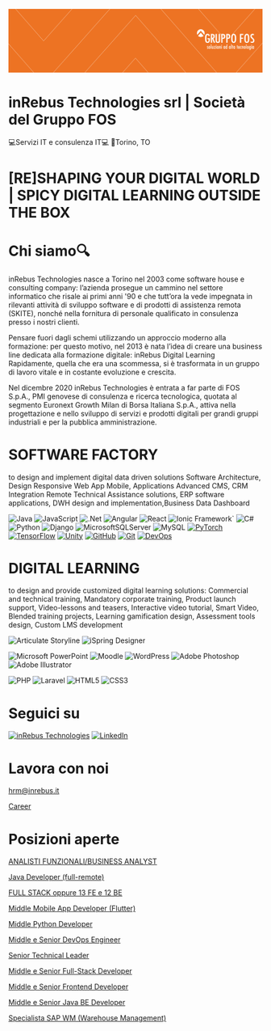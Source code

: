 ![InRebus Technologies](https://github.com/InRebusRecruiting2023/inRebusRecruiting2023/blob/5f1e831bb58dacf79f14cf18beb04d2bdfe0eae4/inRebus_copertina_linkedin%20(002).png) 

# inRebus Technologies srl | Società del Gruppo FOS 
💻Servizi IT e consulenza IT💻 
🏢Torino, TO

# [RE]SHAPING YOUR DIGITAL WORLD | SPICY DIGITAL LEARNING OUTSIDE THE BOX

# Chi siamo🔍
inRebus Technologies nasce a Torino nel 2003 come software house e consulting company: l’azienda prosegue un cammino nel settore informatico che risale ai primi anni '90 e che tutt’ora la vede impegnata in rilevanti attività di sviluppo software e di prodotti di assistenza remota (SKITE), nonché nella fornitura di personale qualificato in consulenza presso i nostri clienti.

Pensare fuori dagli schemi utilizzando un approccio moderno alla formazione: per questo motivo, nel 2013 è nata l’idea di creare una business line dedicata alla formazione digitale: inRebus Digital Learning
Rapidamente, quella che era una scommessa, si è trasformata in un gruppo di lavoro vitale e in costante evoluzione e crescita.
 
Nel dicembre 2020 inRebus Technologies è entrata a far parte di FOS S.p.A., PMI genovese di consulenza e ricerca tecnologica, quotata al segmento Euronext Growth Milan di Borsa Italiana S.p.A., attiva nella progettazione e nello sviluppo di servizi e prodotti digitali per grandi gruppi industriali e per la pubblica amministrazione. 

# SOFTWARE FACTORY
to design and implement digital data driven solutions Software Architecture, Design Responsive Web App Mobile, Applications Advanced CMS, CRM Integration Remote Technical Assistance solutions, ERP software applications, DWH design and implementation,Business Data Dashboard

![Java](https://img.shields.io/badge/java-%23ED8B00.svg?style=for-the-badge&logo=openjdk&logoColor=white)
![JavaScript](https://img.shields.io/badge/javascript-%23323330.svg?style=for-the-badge&logo=javascript&logoColor=%23F7DF1E)
![.Net](https://img.shields.io/badge/.NET-5C2D91?style=for-the-badge&logo=.net&logoColor=white)
![Angular](https://img.shields.io/badge/Angular-DD0031?style=for-the-badge&logo=angular&logoColor=white)
![React](https://img.shields.io/badge/react-%2320232a.svg?style=for-the-badge&logo=react&logoColor=%2361DAFB)
![Ionic Framework](https://img.shields.io/badge/Ionic_Framework-3880FF?style=for-the-badge&logo=ionic&logoColor=white)`
![C#](https://img.shields.io/badge/c%23-%23239120.svg?style=for-the-badge&logo=c-sharp&logoColor=white)
![Python](https://img.shields.io/badge/python-3670A0?style=for-the-badge&logo=python&logoColor=ffdd54)
![Django](https://img.shields.io/badge/django-%23092E20.svg?style=for-the-badge&logo=django&logoColor=white)
![MicrosoftSQLServer](https://img.shields.io/badge/Microsoft%20SQL%20Server-CC2927?style=for-the-badge&logo=microsoft%20sql%20server&logoColor=white)
![MySQL](https://img.shields.io/badge/mysql-%2300f.svg?style=for-the-badge&logo=mysql&logoColor=white)
[![PyTorch](https://img.shields.io/badge/PyTorch-EE4C2C?style=for-the-badge&logo=pytorch&logoColor=white)](https://pytorch.org/)
[![TensorFlow](https://img.shields.io/badge/TensorFlow-FF6F00?style=for-the-badge&logo=tensorflow&logoColor=white)](https://www.tensorflow.org/)
[![Unity](https://img.shields.io/badge/Unity-100000?style=for-the-badge&logo=unity&logoColor=white)](https://unity.com/)
[![GitHub](https://img.shields.io/badge/GitHub-181717?style=for-the-badge&logo=github&logoColor=white)](https://github.com/)
[![Git](https://img.shields.io/badge/Git-F05032?style=for-the-badge&logo=git&logoColor=white)](https://git-scm.com/)
[![DevOps](https://img.shields.io/badge/DevOps-239120?style=for-the-badge&logo=devops&logoColor=white)](https://en.wikipedia.org/wiki/DevOps)

# DIGITAL LEARNING
to design and provide customized digital learning solutions: Commercial and technical training, Mandatory corporate training, Product launch support, Video-lessons and teasers, Interactive video tutorial, Smart Video, Blended training projects, Learning gamification design, Assessment tools design, Custom LMS development

![Articulate Storyline](https://img.shields.io/badge/Articulate%20Storyline-360-blue)
![iSpring Designer](https://img.shields.io/badge/iSpring%20Designer-11-orange)

![Microsoft PowerPoint](https://img.shields.io/badge/Microsoft_PowerPoint-B7472A?style=for-the-badge&logo=microsoft-powerpoint&logoColor=white)
![Moodle](https://img.shields.io/badge/Moodle-FF9900?style=for-the-badge&logo=moodle&logoColor=white)
![WordPress](https://img.shields.io/badge/WordPress-%23117AC9.svg?style=for-the-badge&logo=WordPress&logoColor=white)
![Adobe Photoshop](https://img.shields.io/badge/adobe%20photoshop-%2331A8FF.svg?style=for-the-badge&logo=adobe%20photoshop&logoColor=white)
![Adobe Illustrator](https://img.shields.io/badge/adobe%20illustrator-%23FF9A00.svg?style=for-the-badge&logo=adobe%20illustrator&logoColor=white)

![PHP](https://img.shields.io/badge/PHP-777BB4?style=for-the-badge&logo=php&logoColor=white)
![Laravel](https://img.shields.io/badge/laravel-%23FF2D20.svg?style=for-the-badge&logo=laravel&logoColor=white)
![HTML5](https://img.shields.io/badge/html5-%23E34F26.svg?style=for-the-badge&logo=html5&logoColor=white)
![CSS3](https://img.shields.io/badge/css3-%231572B6.svg?style=for-the-badge&logo=css3&logoColor=white)



# Seguici su
[![inRebus Technologies](https://img.shields.io/badge/Website-ffa500.svg?style=for-the-badge&logo=readthedocs&logoColor=black)](https://www.inrebus.it/)
[![LinkedIn](https://img.shields.io/badge/linkedin-%230077B5.svg?style=for-the-badge&logo=linkedin&logoColor=white)](https://www.linkedin.com/company/inrebus-s.r.l./about/)

# Lavora con noi

hrm@inrebus.it

[Career](https://img.shields.io/badge/https%3A%2F%2Fzinrec.intervieweb.it%2Fgruppofos%2Fit%2Fcareer%20%20%20%20%20%20%20%20%20%20%20%20%20%20%20%20%20%20%20%20%20%20%20)

                     
# Posizioni aperte


[ANALISTI FUNZIONALI/BUSINESS ANALYST](https://it.indeed.com/job/analisti-funzionalibusiness-analyst-5464ab5e8a1f0fcd?_gl=1*mhatxr*_gcl_au*MTk1ODg4NzkzNC4xNzI3MTgzMTAy*_ga*MTg4MTYzODI4MC4xNzI3MTgzMTAy*_ga_5KTMMETCF4*MTczMDExMDIyMy40NC4xLjE3MzAxMTA5MTIuNTguMC4w)

[Java Developer (full-remote)](https://it.indeed.com/job/java-developer-full-remote-90f6723236823c65?_gl=1*1ifngx8*_gcl_au*MTk1ODg4NzkzNC4xNzI3MTgzMTAy*_ga*MTg4MTYzODI4MC4xNzI3MTgzMTAy*_ga_5KTMMETCF4*MTczMDExMDIyMy40NC4xLjE3MzAxMTA5MTIuNTguMC4w)

[FULL STACK oppure 13 FE e 12 BE](https://it.indeed.com/job/full-stack-oppure-13-fe-e-12-be-6d88ee2fc1ec7661?_gl=1*1aa1wpv*_gcl_au*MTk1ODg4NzkzNC4xNzI3MTgzMTAy*_ga*MTg4MTYzODI4MC4xNzI3MTgzMTAy*_ga_5KTMMETCF4*MTczMDExMDIyMy40NC4xLjE3MzAxMTA5MTIuNTguMC4w)

[Middle Mobile App Developer (Flutter)](https://it.indeed.com/job/middle-mobile-app-developer-flutter-75982956b9e1f9c8?_gl=1*1aa1wpv*_gcl_au*MTk1ODg4NzkzNC4xNzI3MTgzMTAy*_ga*MTg4MTYzODI4MC4xNzI3MTgzMTAy*_ga_5KTMMETCF4*MTczMDExMDIyMy40NC4xLjE3MzAxMTA5MTIuNTguMC4w)

[Middle Python Developer](https://it.indeed.com/job/middle-python-developer-8f803fc01cb80830?_gl=1*1aa1wpv*_gcl_au*MTk1ODg4NzkzNC4xNzI3MTgzMTAy*_ga*MTg4MTYzODI4MC4xNzI3MTgzMTAy*_ga_5KTMMETCF4*MTczMDExMDIyMy40NC4xLjE3MzAxMTA5MTIuNTguMC4w)

[Middle e Senior DevOps Engineer](https://it.indeed.com/job/middle-e-senior-devops-engineer-60ab14d4846b10cf?_gl=1*1aa1wpv*_gcl_au*MTk1ODg4NzkzNC4xNzI3MTgzMTAy*_ga*MTg4MTYzODI4MC4xNzI3MTgzMTAy*_ga_5KTMMETCF4*MTczMDExMDIyMy40NC4xLjE3MzAxMTA5MTIuNTguMC4w)

[Senior Technical Leader](https://it.indeed.com/job/senior-technical-leader-e97f8f7a1ea056fa?_gl=1*j02gi*_gcl_au*MTk1ODg4NzkzNC4xNzI3MTgzMTAy*_ga*MTg4MTYzODI4MC4xNzI3MTgzMTAy*_ga_5KTMMETCF4*MTczMDExMDIyMy40NC4xLjE3MzAxMTA5MTIuNTguMC4w)

[Middle e Senior Full-Stack Developer](https://it.indeed.com/job/middle-e-senior-full-stack-developer-05cf8ccefef56b4f?_gl=1*rgz4sd*_gcl_au*MTk1ODg4NzkzNC4xNzI3MTgzMTAy*_ga*MTg4MTYzODI4MC4xNzI3MTgzMTAy*_ga_5KTMMETCF4*MTczMDExMDIyMy40NC4xLjE3MzAxMTA5MTIuNTguMC4w)

[Middle e Senior Frontend Developer](https://it.indeed.com/job/middle-e-senior-frontend-developer-d06418f8189d8754?_gl=1*j02gi*_gcl_au*MTk1ODg4NzkzNC4xNzI3MTgzMTAy*_ga*MTg4MTYzODI4MC4xNzI3MTgzMTAy*_ga_5KTMMETCF4*MTczMDExMDIyMy40NC4xLjE3MzAxMTA5MTIuNTguMC4w)

[Middle e Senior Java BE Developer](https://it.indeed.com/job/middle-e-senior-java-be-developer-734a9ee169a97480?_gl=1*rgz4sd*_gcl_au*MTk1ODg4NzkzNC4xNzI3MTgzMTAy*_ga*MTg4MTYzODI4MC4xNzI3MTgzMTAy*_ga_5KTMMETCF4*MTczMDExMDIyMy40NC4xLjE3MzAxMTA5MTIuNTguMC4w)

[Specialista SAP WM (Warehouse Management)](https://it.indeed.com/job/specialista-sap-wm-warehouse-management-776014649ab04709?_gl=1*rgz4sd*_gcl_au*MTk1ODg4NzkzNC4xNzI3MTgzMTAy*_ga*MTg4MTYzODI4MC4xNzI3MTgzMTAy*_ga_5KTMMETCF4*MTczMDExMDIyMy40NC4xLjE3MzAxMTA5MTIuNTguMC4w)





